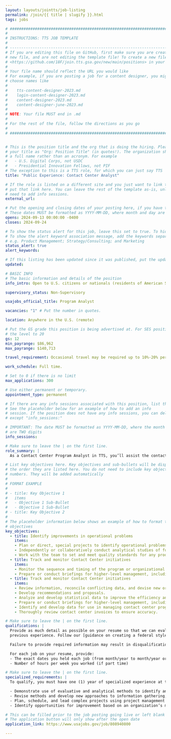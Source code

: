 ```yaml
---
layout: layouts/jointts/job-listing
permalink: /join/{{ title | slugify }}.html
tags: jobs

# ###############################################################################
#                                                                              #
# INSTRUCTIONS: TTS JOB TEMPLATE                                               #
#                                                                              #
# -----------------------------------------------------------------------------#
# If you are editing this file on GitHub, first make sure you are creating a   #
# new file, and are not editing the template file! To create a new file, go to #
# <https://github.com/18F/join.tts.gsa.gov/new/main/positions> in your browser #
#                                                                              #
# Your file name should reflect the URL you would like                         #
# For example, if you are posting a job for a content designer, you might      #
# choose names like                                                            #
#                                                                              #
#    tts-content-designer-2023.md                                              #
#    login-content-designer-2023.md                                            #
#    content-designer-2023.md                                                  #
#    content-designer-june-2023.md                                             #
#                                                                              #
# NOTE: Your file MUST end in .md                                              #
#                                                                              #
# For the rest of the file, follow the directions as you go                    #
#                                                                              #
# ###############################################################################


# This is the position title and the org that is doing the hiring. Please format
# your title as "Org: Position Title" (in quotes!). The organization should be
# a full name rather than an acronym. For example
#   - U.S. Digital Corps, not USDC
#   - Presidential Innovation Fellows, not PIF
# The exception to this is a TTS role, for which you can just say TTS
title: "Public Experience: Contact Center Analyst"

# If the role is listed on a different site and you just want to link to it,
# put that link here. You can leave the rest of the template as-is, unless you
# need to add info sessions.
external_url:

# Put the opening and closing dates of your posting here, if you have them
# These dates MUST be formatted as YYYY-MM-DD, where month and day are 2-digits
opens: 2024-09-13 00:00:00 -0400
closes: 2024-09-24 

# To show the status alert for this job, leave this set to true. To hide it, change to false
# To show the alert keyword association message, add the keywords separated by a semi-colon
# e.g. Product Management; Strategy/Consulting; and Marketing
status_alert: true
alert_keywords:

# If this listing has been updated since it was published, put the updated date below in YYYY-MM-DD   # format
updated:

# BASIC INFO
# The basic information and details of the position
info_intro: Open to U.S. citizens or nationals (residents of American Samoa and Swains Island). Subject to background check. Full information is available on [USAJOBS](https://www.usajobs.gov/job/808940800).

supervisory_status: Non-Supervisory

usajobs_official_title: Program Analyst

vacancies: "1" # Put the number in quotes.

location: Anywhere in the U.S. (remote)

# Put the GS grade this position is being advertised at. For SES positions, set
# the level to 20
gs: 12
min_payrange: $86,962
max_payrange: $140,713

travel_requirement: Occasional travel may be required up to 10%-20% per year.

work_schedule: Full time.

# Set to 0 if there is no limit
max_applications: 300

# Use either permanent or temporary.
appointment_type: permanent

# If there are any info sessions associated with this position, list them here
# See the placeholder below for an example of how to add an info
# session. If the position does not have any info sessions, you can delete everything
# except "info_sessions:"

# IMPORTANT: The date MUST be formatted as YYYY-MM-DD, where the month and day
# are TWO digits
info_sessions:

# Make sure to leave the | on the first line.
role_summary: |
  As a Contact Center Program Analyst in TTS, you’ll assist the contact center in analyzing call metrics and other data provided by systems or contractors. TTS has a wide range of programs that further the organization’s mission, many of which operate on a reimbursable basis, including the USAGov Contact Center. You’ll assist the contact center team in reconciling the contract budget for the program after reviewing invoices. To meet these goals, you’ll iterate on current processes and participate in establishing new and more efficient ways to operate at the contact center. Success in this role requires analytical skills, organizational & policy knowledge, an aptitude for relationship building - especially with our internal partners, and a love of spreadsheets!

# List key objectives here. Key objectives and sub-bullets will be displayed in
# the order they are listed here. You do not need to include key objective
# numbers. They will be added automatically
#
# FORMAT EXAMPLE
#
# - title: Key Objective 1
#   items
#   - Objective 1 Sub-Bullet
#   - Objective 1 Sub-Bullet
# - title: Key Objective 2
#
# The placeholder information below shows an example of how to format the key
# objectives
key_objectives:
  - title: Identify improvements in operational problems
    items:
    - Plan or direct, special projects to identify operational problems, evaluate solutions, and recommend actions within the contact center.
    - Independently or collaboratively conduct analytical studies of functional activities or programs.
    - Work with the team to set and meet quality standards for any product you build.
  - title: Track and monitor Contact Center initiatives
    items:
    - Monitor the sequence and timing of the program or organizational milestones on contact center initiatives.
    - Prepare or conduct briefings for higher-level management, including analysis, recommendations or action plans, and guidance for implementation.
  - title: Track and monitor Contact Center initiatives
    items:
    - Review information, reconcile conflicting data, and devise new or modified methods to analyze findings.
    - Develop recommendations and proposals.
    - Analyze and develop statistical data to improve the efficiency and effectiveness of programs or internal support operations for contact center quality management.
    - Prepare or conduct briefings for higher-level management, including analysis, recommendations or action plans, and guidance for implementation.
    - Identify and develop data for use in managing contact center programs.
    - Thoroughly review contact center invoices to ensure accuracy.

# Make sure to leave the | on the first line.
qualifications: |
  Provide as much detail as possible on your resume so that we can evaluate your
  previous experience. Follow our [guidance on creating a federal style resume.](https://join.tts.gsa.gov/resume/)

  Failure to provide required information may result in disqualification.

  For each job on your resume, provide:
  - The exact dates you held each job (from month/year to month/year or “present”)
  - Number of hours per week you worked (if part time)

# Make sure to leave the | on the first line.
specialized_requirements: |
  To qualify, you must have one (1) year of specialized experience at the next lower GS-grade (or equivalent). Specialized experience is defined as follows:

  - Demonstrate use of evaluative and analytical methods to identify and measure progress;
  - Revise methods and develop new approaches to information gathering;
  - Plan, schedule, and lead complex projects using project management techniques;
  - Identify opportunities for improvement based on an organization’s mission, practices, and procedures.

# This can be filled prior to the job posting going live or left blank #
# The application button will only show after the open date            #
application_link: https://www.usajobs.gov/job/808940800

---
```

